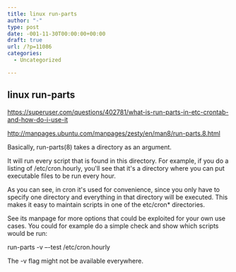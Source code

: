 ```yaml
---
title: linux run-parts
author: "-"
type: post
date: -001-11-30T00:00:00+00:00
draft: true
url: /?p=11086
categories:
  - Uncategorized

---
```

## linux run-parts
https://superuser.com/questions/402781/what-is-run-parts-in-etc-crontab-and-how-do-i-use-it
  
http://manpages.ubuntu.com/manpages/zesty/en/man8/run-parts.8.html

Basically, run-parts(8) takes a directory as an argument.

It will run every script that is found in this directory. For example, if you do a listing of /etc/cron.hourly, you'll see that it's a directory where you can put executable files to be run every hour.

As you can see, in cron it's used for convenience, since you only have to specify one directory and everything in that directory will be executed. This makes it easy to maintain scripts in one of the etc/cron* directories.

See its manpage for more options that could be exploited for your own use cases. You could for example do a simple check and show which scripts would be run:

run-parts -v –-test /etc/cron.hourly
  
The -v flag might not be available everywhere.